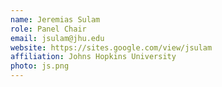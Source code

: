```yaml
---
name: Jeremias Sulam
role: Panel Chair
email: jsulam@jhu.edu
website: https://sites.google.com/view/jsulam
affiliation: Johns Hopkins University
photo: js.png
---
```

